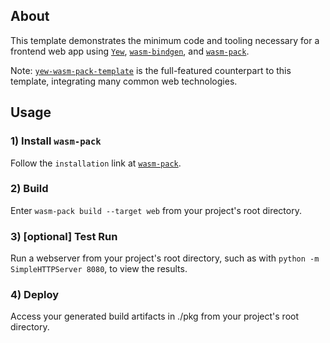 ## About

This template demonstrates the minimum code and tooling necessary for a frontend web app using [`Yew`](https://github.com/yewstack/yew), [`wasm-bindgen`](https://github.com/rustwasm/wasm-bindgen), and [`wasm-pack`](https://github.com/rustwasm/wasm-pack).

Note: [`yew-wasm-pack-template`](https://github.com/yewstack/yew-wasm-pack-template) is the full-featured counterpart to this template, integrating many common web technologies.

## Usage

### 1) Install `wasm-pack`

Follow the `installation` link at [`wasm-pack`](https://github.com/rustwasm/wasm-pack).

### 2) Build

Enter `wasm-pack build --target web` from your project's root directory.

### 3) [optional] Test Run

Run a webserver from your project's root directory, such as with `python -m SimpleHTTPServer 8080`, to view the results.

### 4) Deploy

Access your generated build artifacts in ./pkg from your project's root directory.
